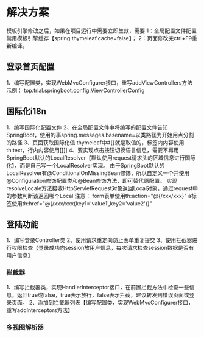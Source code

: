 # 解决方案

模板引擎修改之后，如果在项目运行中需要立即生效，需要
    1：全局配置文件配置禁用模板引擎缓存【spring.thymeleaf.cache=false】；
    2：页面修改完ctrl+F9重新编译。

## 登录首页配置

1、编写配置类，实现WebMvcConfigurer接口，重写addViewControllers方法
示例：
    top.trial.springboot.config.ViewControllerConfig

## 国际化i18n

1、编写国际化配置文件
2、在全局配置文件中将编写的配置文件告知SpringBoot，使用的事spring.messages.basename=以类路径为开始用点分割的路径
3、页面获取国际化值
    thymeleaf中#{}就是取值的，标签内内容使用th:text，行内内容使用[[]]
4、要实现点击按钮切换语言信息，需要不再用SpringBoot默认的LocalResolver【默认使用request请求头的区域信息进行国际化】，而是自己写一个LocalResolver实现。
    由于SpringBoot默认的LocalResolver有@ConditionalOnMissingBean修饰，所以自定义一个并使用@Configuration修饰配置类和@Bean修饰方法，即可替代原配置。
    实现resolveLocale方法接收HttpServletRequest对象返回Local对象，通过request中的参数判断该返回哪个Local
    注意：
    form表单使用th:action="@{/xxx/xxx}"
    a标签使用th:href="@{/xxx/xxx(key1='value1',key2='value2')}"

## 登陆功能

1、编写登录Controller类
2、使用请求重定向防止表单重复提交
3、使用拦截器进行权限检查【登录成功向session放用户信息，每次请求检查session数据是否有用户信息】

### 拦截器

1、编写拦截器类，实现HandlerInterceptor接口，在前置拦截方法中检查一些信息，返回true或false，true表示放行，false表示拦截，建议转发到错误页面或登录页面。
2、添加到拦截器列表【编写配置类，实现WebMvcConfigurer接口，重写addInterceptors方法】

### 多视图解析器

